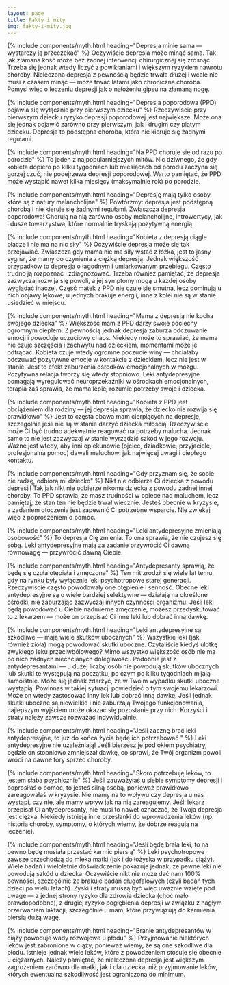 ```yaml
---
layout: page
title: Fakty i mity
img: fakty-i-mity.jpg
---
```


{% include components/myth.html heading="Depresja minie sama — wystarczy ją przeczekać" %}
Oczywiście depresja może minąć sama. Tak jak złamana kość może bez żadnej interwencji chirurgicznej się zrosnąć. Trzeba się jednak wtedy liczyć z powikłaniami i większym ryzykiem nawrotu choroby. Nieleczona depresja z pewnością będzie trwała dłużej i wcale nie musi z czasem minąć — może trwać latami jako chroniczna choroba. Pomyśl więc o leczeniu depresji jak o nałożeniu gipsu na złamaną nogę.

{% include components/myth.html heading="Depresja poporodowa (PPD) pojawia się wyłącznie przy pierwszym dziecku" %}
Rzeczywiście przy pierwszym dziecku ryzyko depresji poporodowej jest największe. Może ona się jednak pojawić zarówno przy pierwszym, jak i drugim czy piątym dziecku. Depresja to podstępna choroba, która nie kieruje się żadnymi regułami.

{% include components/myth.html heading="Na PPD choruje się od razu po porodzie" %}
To jeden z najpopularniejszych mitów. Nic dziwnego, że gdy kobieta dopiero po kilku tygodniach lub miesiącach od porodu zaczyna się gorzej czuć, nie podejrzewa depresji poporodowej. Warto pamiętać, że PPD może wystąpić nawet kilka miesięcy (maksymalnie rok) po porodzie. 

{% include components/myth.html heading="Depresję mają tylko osoby, które są z natury melancholijne" %}
Powtórzmy: depresja jest podstępną chorobą i nie kieruje się żadnymi regułami. Zwłaszcza depresja poporodowa! Chorują na nią zarówno osoby melancholijne, introwertycy, jak i dusze towarzystwa, które normalnie tryskają pozytywną energią.  

{% include components/myth.html heading="Kobieta z depresją ciągle płacze i nie ma na nic siły" %}
Oczywiście depresja może się tak przejawiać. Zwłaszcza gdy mama nie ma siły wstać z łóżka, jest to jasny sygnał, że mamy do czynienia z ciężką depresją. Jednak większość przypadków to depresja o łagodnym i umiarkowanym przebiegu. Często trudno ją rozpoznać i zdiagnozować. Trzeba również pamiętać, że depresja zazwyczaj rozwija się powoli, a jej symptomy mogą u każdej osoby wyglądać inaczej. Część matek z PPD nie czuje się smutna, lecz dominują u nich objawy lękowe; u jednych brakuje energii, inne z kolei nie są w stanie usiedzieć w miejscu.

{% include components/myth.html heading="Mama z depresją nie kocha swojego dziecka" %}
Większość mam z PPD darzy swoje pociechy ogromnym ciepłem. Z pewnością jednak depresja zaburza odczuwanie emocji i powoduje uczuciowy chaos. Niekiedy może to sprawiać, że mama nie czuje szczęścia i zachwytu nad dzieckiem, momentami może je odtrącać. Kobieta czuje wtedy ogromne poczucie winy — chciałaby odczuwać pozytywne emocje w kontakcie z dzieckiem, lecz nie jest w stanie. Jest to efekt zaburzenia ośrodków emocjonalnych w mózgu. Pozytywna relacja tworzy się wtedy stopniowo. Leki antydepresyjne pomagają wyregulować neuroprzekaźniki w ośrodkach emocjonalnych, terapia zaś sprawia, że mama lepiej rozumie potrzeby swoje i dziecka. 

{% include components/myth.html heading="Kobieta z PPD jest obciążeniem dla rodziny — jej depresja sprawia, że dziecko nie rozwija się prawidłowo" %}
Jest to częsta obawa mam cierpiących na depresję, szczególnie jeśli nie są w stanie darzyć dziecka miłością. Rzeczywiście może Ci być trudno adekwatnie reagować na potrzeby malucha. Jednak samo to nie jest zazwyczaj w stanie wyrządzić szkód w jego rozwoju. Ważne jest wtedy, aby inni opiekunowie (ojciec, dziadkowie, przyjaciele, profesjonalna pomoc) dawali maluchowi jak najwięcej uwagi i ciepłego kontaktu.

{% include components/myth.html heading="Gdy przyznam się, że sobie nie radzę, odbiorą mi dziecko" %}
Nikt nie odbierze Ci dziecka z powodu depresji! Tak jak nikt nie odbierze nikomu dziecka z powodu żadnej innej choroby. To PPD sprawia, że masz trudności w opiece nad maluchem, lecz pamiętaj, że stan ten nie będzie trwał wiecznie. Jesteś obecnie w kryzysie, a zadaniem otoczenia jest zapewnić Ci potrzebne wsparcie. Nie zwlekaj więc z poproszeniem o pomoc.

{% include components/myth.html heading="Leki antydepresyjne zmieniają osobowość" %}
To depresja Cię zmienia. To ona sprawia, że nie czujesz się sobą. Leki antydepresyjne mają za zadanie przywrócić Ci dawną równowagę — przywrócić dawną Ciebie.

{% include components/myth.html heading="Antydepresanty sprawią, że będę się czuła otępiała i zmęczona" %}
Ten mit zrodził się wiele lat temu, gdy na rynku były wyłącznie leki psychotropowe starej generacji. Rzeczywiście często powodowały one otępienie i senność. Obecne leki antydepresyjne są o wiele bardziej selektywne — działają na określone ośrodki, nie zaburzając zazwyczaj innych czynności organizmu. Jeśli leki będą powodować u Ciebie nadmierne zmęczenie, możesz przedyskutować to z lekarzem — może on przepisać Ci inne leki lub dobrać inną dawkę.

{% include components/myth.html heading="Leki antydepresyjne są szkodliwe — mają wiele skutków ubocznych" %}
Wszystkie leki (jak również zioła) mogą powodować skutki uboczne. Czytaliście kiedyś ulotkę zwykłego leku przeciwbólowego? Mimo wszystko większość osób nie ma po nich żadnych niechcianych dolegliwości. Podobnie jest z antydepresantami — u dużej liczby osób nie powodują skutków ubocznych lub skutki te występują na początku, po czym po kilku tygodniach mijają samoistnie. Może się jednak zdarzyć, że w Twoim wypadku skutki uboczne wystąpią. Powinnaś w takiej sytuacji powiedzieć o tym swojemu lekarzowi. Może on wtedy zastosować inny lek lub dobrać inną dawkę. Jeśli jednak skutki uboczne są niewielkie i nie zaburzają Twojego funkcjonowania, najlepszym wyjściem może okazać się pozostanie przy nich. Korzyści i straty należy zawsze rozważać indywidualnie.

{% include components/myth.html heading="Jeśli zacznę brać leki antydepresyjne, to już do końca życia będę ich potrzebować " %}
Leki antydepresyjne nie uzależniają! Jeśli bierzesz je pod okiem psychiatry, będzie on stopniowo zmniejszał dawkę, co sprawi, że Twój organizm powoli wróci na dawne tory sprzed choroby. 

{% include components/myth.html heading="Skoro potrzebuję leków, to jestem słaba psychicznie" %}
Jeśli zauważyłaś u siebie symptomy depresji i poprosiłaś o pomoc, to jesteś silną osobą, ponieważ prawidłowo zareagowałaś w kryzysie. Nie mamy na to wpływu czy depresja u nas wystąpi, czy nie, ale mamy wpływ jak na nią zareagujemy. Jeśli lekarz przepisał Ci antydepresanty, nie musi to nawet oznaczać, że Twoja depresja jest ciężka. Niekiedy istnieją inne przesłanki do wprowadzenia leków (np. historia choroby, symptomy, o których wiemy, że dobrze reagują na leczenie). 

{% include components/myth.html heading="Jeśli będę brała leki, to na pewno będę musiała przestać karmić piersią" %}
Leki psychotropowe zawsze przechodzą do mleka matki (jak i do łożyska w przypadku ciąży). Wiele badań i wieloletnie doświadczenie pokazuje jednak, że pewne leki nie powodują szkód u dziecka. Oczywiście nikt nie może dać nam 100% pewności, szczególnie że brakuje badań długofalowych (czyli badań tych dzieci po wielu latach). Zyski i straty muszą być więc uważnie wzięte pod uwagę — z jednej strony ryzyko dla zdrowia dziecka (choć mało prawdopodobne), z drugiej ryzyko pogłębienia depresji w związku z nagłym przerwaniem laktacji, szczególnie u mam, które przywiązują do karmienia piersią dużą wagę. 

{% include components/myth.html heading="Branie antydepresantów w ciąży powoduje wady rozwojowe u płodu" %}
Przyjmowanie niektórych leków jest zabronione w ciąży, ponieważ wiemy, że są one szkodliwe dla płodu. Istnieje jednak wiele leków, które z powodzeniem stosuje się obecnie u ciężarnych. Należy pamiętać, że nieleczona depresja jest większym zagrożeniem zarówno dla matki, jak i dla dziecka, niż przyjmowanie leków, których ewentualna szkodliwość jest ograniczona do minimum.  
